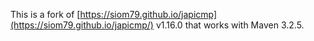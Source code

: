 This is a fork of [https://siom79.github.io/japicmp](https://siom79.github.io/japicmp/) v1.16.0 that works with Maven 3.2.5.
